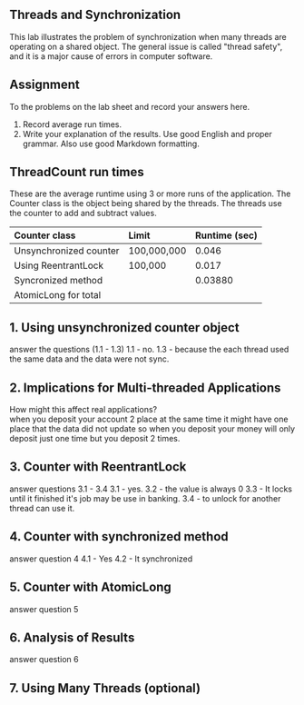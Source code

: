 ## Threads and Synchronization

This lab illustrates the problem of synchronization when many threads are operating on a shared object.  The general issue is called "thread safety", and it is a major cause of errors in computer software.

## Assignment

To the problems on the lab sheet and record your answers here.

1. Record average run times.
2. Write your explanation of the results.  Use good English and proper grammar.  Also use good Markdown formatting.

## ThreadCount run times

These are the average runtime using 3 or more runs of the application.
The Counter class is the object being shared by the threads.
The threads use the counter to add and subtract values.

| Counter class           | Limit              | Runtime (sec)   |
|:------------------------|:-------------------|-----------------|
| Unsynchronized counter  |  100,000,000         |       0.046          |
| Using ReentrantLock     |       100,000             |  0.017              |
| Syncronized method      |                    |    0.03880             |
| AtomicLong for total    |                    |                 |

## 1. Using unsynchronized counter object

answer the questions (1.1 - 1.3)
1.1 - no.
1.3 - because the each thread used the same data and the data were not sync.
## 2. Implications for Multi-threaded Applications

How might this affect real applications?  
 when you deposit your account 2 place at the same time it might have one place that the data did not update so when you deposit your money will only deposit just one time but you deposit 2 times.
## 3. Counter with ReentrantLock

answer questions 3.1 - 3.4
3.1 - yes.
3.2 - the value is always 0
3.3 - It locks until it finished it's job may be use in banking.
3.4 - to unlock for another thread can use it. 

## 4. Counter with synchronized method

answer question 4
4.1 - Yes
4.2 - It synchronized 

## 5. Counter with AtomicLong

answer question 5

## 6. Analysis of Results

answer question 6

## 7. Using Many Threads (optional)


